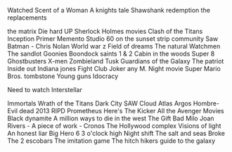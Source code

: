 Watched
Scent of a Woman
A knights tale
Shawshank redemption
the replacements

the matrix
Die hard
UP
Sherlock Holmes movies
Clash of the Titans
Inception
Primer
Memento
Studio 60 on the sunset strip
community
Saw
Batman - Chris Nolan
World war z
Field of dreams
The natural
Watchmen
The sandlot
Goonies
Boondock saints 1 & 2
Cabin in the woods
Super 8
Ghostbusters
X-men
Zombieland
Tusk
Guardians of the Galaxy
The patriot
Inside out
Indiana jones
Fight Club
Joker
any M. Night movie
Super Mario Bros.
tombstone 
Young guns
Idocracy

Need to watch
Interstellar

Immortals
Wrath of the Titans
Dark City
SAW
Cloud Atlas
Argos
Hombre-
Evil dead 2013
RIPD
Prometheus
Here's The Kicker
All the Avenger Movies
Black dynamite
A million ways to die in the west 
The Gift
Bad Milo
Joan Rivers - A piece of work -
Cronos
The Hollywood complex
Visions of light
An honest liar
Big Hero 6
3 o'clock high
Night shift
The salt and seas 
Broke
The 2 escobars
The imitation game
The hitch hikers guide to the galaxy